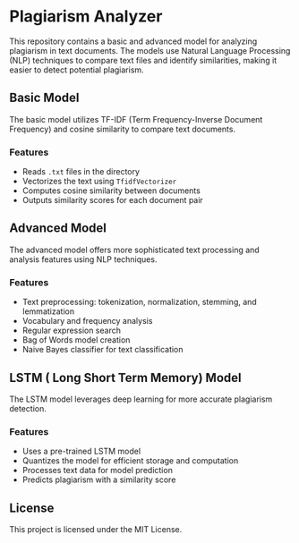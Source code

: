# Plagiarism Analyzer

This repository contains a basic and advanced model for analyzing plagiarism in text documents. The models use Natural Language Processing (NLP) techniques to compare text files and identify similarities, making it easier to detect potential plagiarism.

## Basic Model

The basic model utilizes TF-IDF (Term Frequency-Inverse Document Frequency) and cosine similarity to compare text documents.

### Features

- Reads `.txt` files in the directory
- Vectorizes the text using `TfidfVectorizer`
- Computes cosine similarity between documents
- Outputs similarity scores for each document pair


## Advanced Model

The advanced model offers more sophisticated text processing and analysis features using NLP techniques.

### Features

- Text preprocessing: tokenization, normalization, stemming, and lemmatization
- Vocabulary and frequency analysis
- Regular expression search
- Bag of Words model creation
- Naive Bayes classifier for text classification


## LSTM ( Long Short Term Memory) Model

The LSTM model leverages deep learning for more accurate plagiarism detection.

### Features
- Uses a pre-trained LSTM model
- Quantizes the model for efficient storage and computation
- Processes text data for model prediction
- Predicts plagiarism with a similarity score



## License

This project is licensed under the MIT License.
